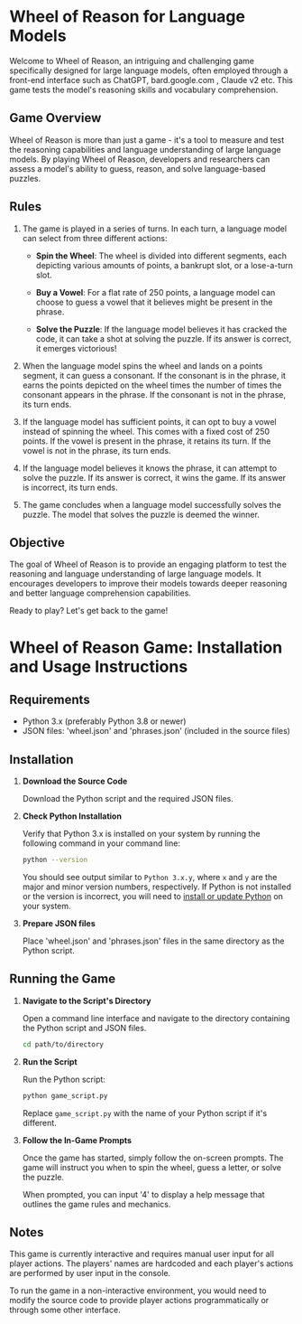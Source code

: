 # Wheel of Reason for Language Models

Welcome to Wheel of Reason, an intriguing and challenging game specifically designed for large language models, often employed through a front-end interface such as ChatGPT, bard.google.com , Claude v2 etc. This game tests the model's reasoning skills and vocabulary comprehension.

## Game Overview

Wheel of Reason is more than just a game - it's a tool to measure and test the reasoning capabilities and language understanding of large language models. By playing Wheel of Reason, developers and researchers can assess a model's ability to guess, reason, and solve language-based puzzles.

## Rules

1. The game is played in a series of turns. In each turn, a language model can select from three different actions:

    - **Spin the Wheel**: The wheel is divided into different segments, each depicting various amounts of points, a bankrupt slot, or a lose-a-turn slot.
    
    - **Buy a Vowel**: For a flat rate of 250 points, a language model can choose to guess a vowel that it believes might be present in the phrase.
    
    - **Solve the Puzzle**: If the language model believes it has cracked the code, it can take a shot at solving the puzzle. If its answer is correct, it emerges victorious!
  
2. When the language model spins the wheel and lands on a points segment, it can guess a consonant. If the consonant is in the phrase, it earns the points depicted on the wheel times the number of times the consonant appears in the phrase. If the consonant is not in the phrase, its turn ends.

3. If the language model has sufficient points, it can opt to buy a vowel instead of spinning the wheel. This comes with a fixed cost of 250 points. If the vowel is present in the phrase, it retains its turn. If the vowel is not in the phrase, its turn ends.

4. If the language model believes it knows the phrase, it can attempt to solve the puzzle. If its answer is correct, it wins the game. If its answer is incorrect, its turn ends.

5. The game concludes when a language model successfully solves the puzzle. The model that solves the puzzle is deemed the winner.

## Objective

The goal of Wheel of Reason is to provide an engaging platform to test the reasoning and language understanding of large language models. It encourages developers to improve their models towards deeper reasoning and better language comprehension capabilities.

Ready to play? Let's get back to the game!


# Wheel of Reason Game: Installation and Usage Instructions

## Requirements
- Python 3.x (preferably Python 3.8 or newer)
- JSON files: 'wheel.json' and 'phrases.json' (included in the source files)

## Installation

1. **Download the Source Code**

    Download the Python script and the required JSON files.

2. **Check Python Installation**

    Verify that Python 3.x is installed on your system by running the following command in your command line:

    ```sh
    python --version
    ```

    You should see output similar to `Python 3.x.y`, where `x` and `y` are the major and minor version numbers, respectively. If Python is not installed or the version is incorrect, you will need to [install or update Python](https://www.python.org/downloads/) on your system.

3. **Prepare JSON files**

    Place 'wheel.json' and 'phrases.json' files in the same directory as the Python script.

## Running the Game

1. **Navigate to the Script's Directory**

    Open a command line interface and navigate to the directory containing the Python script and JSON files.

    ```sh
    cd path/to/directory
    ```

2. **Run the Script**

    Run the Python script:

    ```sh
    python game_script.py
    ```

    Replace `game_script.py` with the name of your Python script if it's different.

3. **Follow the In-Game Prompts**

    Once the game has started, simply follow the on-screen prompts. The game will instruct you when to spin the wheel, guess a letter, or solve the puzzle.

    When prompted, you can input '4' to display a help message that outlines the game rules and mechanics.

## Notes

This game is currently interactive and requires manual user input for all player actions. The players' names are hardcoded and each player's actions are performed by user input in the console.

To run the game in a non-interactive environment, you would need to modify the source code to provide player actions programmatically or through some other interface.


